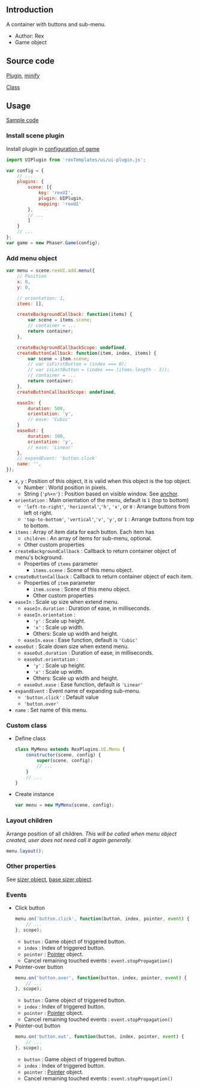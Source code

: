 ## Introduction

A container with buttons and sub-menu.

- Author: Rex
- Game object

## Source code

[Plugin](https://github.com/rexrainbow/phaser3-rex-notes/blob/master/templates/ui/ui-plugin.js), [minify](https://github.com/rexrainbow/phaser3-rex-notes/blob/master/plugins/dist/rexuiplugin.min.js)

[Class](https://github.com/rexrainbow/phaser3-rex-notes/blob/master/templates/ui/menu/Menu.js)

## Usage

[Sample code](https://github.com/rexrainbow/phaser3-rex-notes/tree/master/examples/ui-menu)

### Install scene plugin

Install plugin in [configuration of game](game.md#configuration)

```javascript
import UIPlugin from 'rexTemplates/ui/ui-plugin.js';

var config = {
    // ...
    plugins: {
        scene: [{
            key: 'rexUI',
            plugin: UIPlugin,
            mapping: 'rexUI'
        },
        // ...
        ]
    }
    // ...
};
var game = new Phaser.Game(config);
```

### Add menu object

```javascript
var menu = scene.rexUI.add.menu({
    // Position
    x: 0,
    y: 0,

    // orientation: 1,
    items: [],

    createBackgroundCallback: function(items) {
        var scene = items.scene;
        // container = ...
        return container;
    },

    createBackgroundCallbackScope: undefined,
    createButtonCallback: function(item, index, items) {
        var scene = item.scene;
        // var isFirstButton = (index === 0);
        // var isLastButton = (index === (items.length - 1));
        // container = ...
        return container;
    },
    createButtonCallbackScope: undefined,

    easeIn: {
        duration: 500,
        orientation: 'y',
        // ease: 'Cubic'
    }
    easeOut: {
        duration: 100,
        orientation: 'y',
        // ease: 'Linear'
    },
    // expandEvent: 'button.click'
    name: '',
});
```

- `x`, `y` : Position of this object, it is valid when this object is the top object.
    - Number : World position in pixels.
    - String (`'p%+n'`) : Position based on visible window. See [anchor](anchor.md#create-instance).
- `orientation` : Main orientation of the menu, default is `1` (top to bottom)
    - `'left-to-right'`, `'horizontal'`,`'h'`, `'x'`, or `0` : Arrange buttons from left ot right.
    - `'top-to-bottom'`, `'vertical'`,`'v'`, `'y'`, or `1` : Arrange buttons from top to bottom.
- `items` : Array of item data for each button. Each item has
    - `children` : An array of items for sub-menu, optional.
    - Other custom properties
- `createBackgroundCallback` : Callback to return container object of menu's bckground.
    - Properties of `items` parameter
        - `items.scene` : Scene of this menu object.
- `createButtonCallback` : Callback to return container object of each item.
    - Properties of `item` parameter
        - `item.scene` : Scene of this menu object.
        - Other custom properties
- `easeIn` : Scale up size when extend menu.
    - `easeIn.duration` : Duration of ease, in milliseconds.
    - `easeIn.orientation` :
        - `'y'` : Scale up height.
        - `'x'` : Scale up width.
        - Others: Scale up width and height.
    - `easeIn.ease` : Ease function, default is `'Cubic'`
- `easeOut` : Scale down size when extend menu.
    - `easeOut.duration` : Duration of ease, in milliseconds.
    - `easeOut.orientation` :
        - `'y'` : Scale up height.
        - `'x'` : Scale up width.
        - Others: Scale up width and height.
    - `easeOut.ease` : Ease function, default is `'Linear'`
- `expandEvent` : Event name of expanding sub-menu.
    - `'button.click'` : Default value
    - `'button.over'`
- `name` : Set name of this menu.

### Custom class

- Define class
    ```javascript
    class MyMenu extends RexPlugins.UI.Menu {
        constructor(scene, config) {
            super(scene, config);
            // ...
        }
        // ...
    }
    ```
- Create instance
    ```javascript
    var menu = new MyMenu(scene, config);
    ```

### Layout children

Arrange position of all children. 
*This will be called when menu object created, user does not need call it again generally.*

```javascript
menu.layout();
```

### Other properties

See [sizer object](ui-sizer.md), [base sizer object](ui-basesizer.md).

### Events

- Click button
    ```javascript
    menu.on('button.click', function(button, index, pointer, event) {
        // ...
    }, scope);
    ```
    - `button` : Game object of triggered button.
    - `index` : Index of triggered button.
    - `pointer` : [Pointer](touchevents.md#properties-of-point) object.
    - Cancel remaining touched events : `event.stopPropagation()`
- Pointer-over button
    ```javascript
    menu.on('button.over', function(button, index, pointer, event) {
        // ...
    }, scope);
    ```
    - `button` : Game object of triggered button.
    - `index` : Index of triggered button.
    - `pointer` : [Pointer](touchevents.md#properties-of-point) object.
    - Cancel remaining touched events : `event.stopPropagation()`
- Pointer-out button
    ```javascript
    menu.on('button.out', function(button, index, pointer, event) {
        // ...
    }, scope);
    ```
    - `button` : Game object of triggered button.
    - `index` : Index of triggered button.
    - `pointer` : [Pointer](touchevents.md#properties-of-point) object.
    - Cancel remaining touched events : `event.stopPropagation()`
